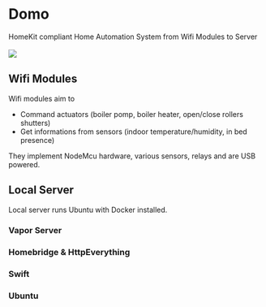 # Domo
HomeKit compliant Home Automation System from Wifi Modules to Server
<br><br>
![](https://docs.google.com/uc?id=0BxOSr4OUvNOfQU1MRTBYV1FOSEU)
<br>
## Wifi Modules
Wifi modules aim to 
- Command actuators (boiler pomp, boiler heater, open/close rollers shutters)
- Get informations from sensors (indoor temperature/humidity, in bed presence)

They implement NodeMcu hardware, various sensors, relays and are USB powered. 
## Local Server
Local server runs Ubuntu with Docker installed. 
### Vapor Server
### Homebridge & HttpEverything
### Swift
### Ubuntu



